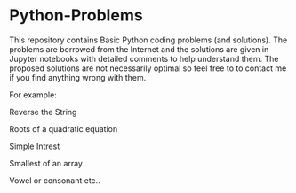 # Python-Problems
This repository contains Basic Python coding problems (and solutions).
The problems are borrowed from the Internet and the solutions are given in Jupyter notebooks with detailed comments to help understand them. The proposed solutions are not necessarily optimal so feel free to to contact me if you find anything wrong with them. 

For example:

Reverse the String

Roots of a quadratic equation

Simple Intrest

Smallest of an array

Vowel or consonant etc..

